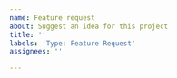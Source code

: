 ```yaml
---
name: Feature request
about: Suggest an idea for this project
title: ''
labels: 'Type: Feature Request'
assignees: ''

---
```



